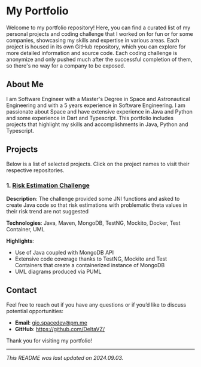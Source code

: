 # My Portfolio

Welcome to my portfolio repository! Here, you can find a curated list of my personal projects and coding challenge that I worked on for fun or for some companies, showcasing my skills and expertise in various areas. Each project is housed in its own GitHub repository, which you can explore for more detailed information and source code.
Each coding challenge is anonymize and only pushed much after the successful completion of them, so there's no way for a company to be exposed.

## About Me

I am Software Engineer with a Master's Degree in Space and Astronautical Engineering and with a 5 years experience in Software Engineering. I am passionate about Space and have extensive experience in Java and Python and some experience in Dart and Typescript. This portfolio includes projects that highlight my skills and accomplishments in Java, Python and Typescript.

## Projects

Below is a list of selected projects. Click on the project names to visit their respective repositories.

### 1. [Risk Estimation Challenge](https://github.com/DeltaVZ/risk_estimation_challenge)
**Description**: The challenge provided some JNI functions and asked to create Java code so that risk estimations with problematic theta values in their risk trend are not suggested

**Technologies**: Java, Maven, MongoDB, TestNG, Mockito, Docker, Test Container, UML

**Highlights**:
- Use of Java coupled with MongoDB API
- Extensive code coverage thanks to TestNG, Mockito and Test Containers that create a containerized instance of MongoDB
- UML diagrams produced via PUML

## Contact

Feel free to reach out if you have any questions or if you’d like to discuss potential opportunities:
- **Email**: gio.spacedev@pm.me
- **GitHub**: https://github.com/DeltaVZ/

Thank you for visiting my portfolio!

---

*This README was last updated on 2024.09.03.*
